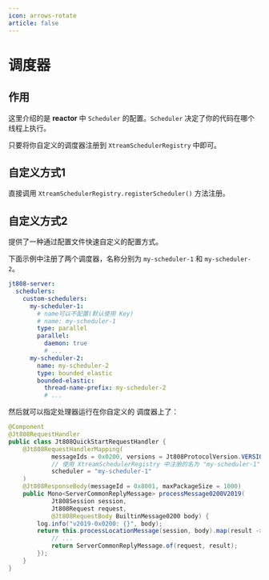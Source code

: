 ```yaml
---
icon: arrows-rotate
article: false
---
```


# 调度器

## 作用

这里介绍的是 **reactor** 中 `Scheduler` 的配置。`Scheduler` 决定了你的代码在哪个线程上执行。

只要将你自定义的调度器注册到 `XtreamSchedulerRegistry` 中即可。

## 自定义方式1

直接调用 `XtreamSchedulerRegistry.registerScheduler()` 方法注册。

## 自定义方式2

提供了一种通过配置文件快速自定义的配置方式。

下面示例中注册了两个调度器，名称分别为 `my-scheduler-1` 和 `my-scheduler-2`。

```yaml
jt808-server:
  schedulers:
    custom-schedulers:
      my-scheduler-1:
        # name可以不配置(默认使用 Key)
        # name: my-scheduler-1
        type: parallel
        parallel:
          daemon: true
          # ...
      my-scheduler-2:
        name: my-scheduler-2
        type: bounded_elastic
        bounded-elastic:
          thread-name-prefix: my-scheduler-2
          # ...
```

然后就可以指定处理器运行在你自定义的 调度器上了：

```java {7}
@Component
@Jt808RequestHandler
public class Jt808QuickStartRequestHandler {
    @Jt808RequestHandlerMapping(
            messageIds = 0x0200, versions = Jt808ProtocolVersion.VERSION_2019,
            // 使用 XtreamSchedulerRegistry 中注册的名为 "my-scheduler-1" 的调度器
            scheduler = "my-scheduler-1"
    )
    @Jt808ResponseBody(messageId = 0x8001, maxPackageSize = 1000)
    public Mono<ServerCommonReplyMessage> processMessage0200V2019(
            Jt808Session session,
            Jt808Request request,
            @Jt808RequestBody BuiltinMessage0200 body) {
        log.info("v2019-0x0200: {}", body);
        return this.processLocationMessage(session, body).map(result -> {
            // ...
            return ServerCommonReplyMessage.of(request, result);
        });
    }
}
```
